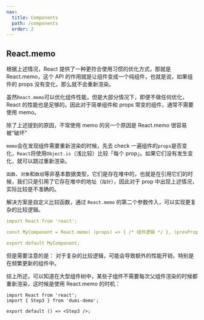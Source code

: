 ```yaml
---
nav:
  title: Components
  path: /components
  order: 2
---
```


## React.memo

根据上述情况，React 提供了一种更符合使用习惯的优化方式，那就是 React.memo，这个 API 的作用就是让组件变成一个纯组件，也就是说，如果组件的 props 没有变化，那么就不会重新渲染。

虽然`React.memo`可以优化组件性能，但是大部分情况下，即便不做任何优化，React 的性能也是足够的。因此对于简单组件和 props 常变的组件，通常不需要使用 memo。

除了上述提到的原因，不常使用 memo 的另一个原因是 React.memo 很容易被“破坏”

`memo`会在发现组件需要重新渲染的时候，先去 check 一遍组件的`props`是否变化，`React`将使用`Object.is`（浅比较）比较「每个 prop」。如果它们没有发生变化，就可以跳过重新渲染。

`函数`、`对象`和`数组`等非基本数据类型，它们是存在堆中的，也就是在引用它们的时候，我们只是引用了它存在堆中的地址（`指针`），因此对于 prop 中出现上述情况，实际比较是不准确的。

解决方案是自定义比较函数，通过 `React.memo` 的第二个参数传入，可以实现更复杂的比较逻辑。

```yml
import React from 'react';

const MyComponent = React.memo( (props) => { /* 组件逻辑 */ }, (prevProps, nextProps) => { // 自定义比较逻辑 return prevProps.someProp === nextProps.someProp; } );

export default MyComponent;
```

但是需要注意的是： 对于复杂的比较逻辑，可能会导致额外的性能开销，特别是在频繁更新的组件中。

综上所述，可以知道在大型组件树中，某些子组件不需要每次父组件渲染的时候都重新渲染，这时候是使用 React.memo 的时机：

```tsx
import React from 'react';
import { Step3 } from 'dumi-demo';

export default () => <Step3 />;
```
